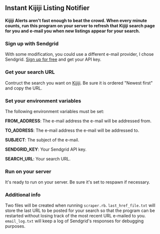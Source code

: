 ## Instant Kijiji Listing Notifier
#### Kijiji Alerts aren't fast enough to beat the crowd. When every minute counts, run this program on your server to refresh that Kijiji search page for you and e-mail you when new listings appear for your search.

### Sign up with Sendgrid
With some modification, you could use a different e-mail provider, I chose Sendgrid. [Sign up for free](http://sendgrid.com/) and get your API key.

### Get your search URL
Contruct the search you want on [Kijiji](http://www.kijiji.ca/). Be sure it is ordered "Newest first" and copy the URL.

### Set your environment variables
The following environment variables must be set:

**FROM_ADDRESS**: The e-mail address the e-mail will be addressed from.

**TO_ADDRESS**: The e-mail address the e-mail will be addressed to.

**SUBJECT**: The subject of the e-mail.

**SENDGRID_KEY**: Your Sendgrid API key.

**SEARCH_URL**: Your search URL.

### Run on your server
It's ready to run on your server. Be sure it's set to respawn if necessary.

### Additional info
Two files will be created when running `scraper.rb`. `last_href_file.txt` will store the last URL to be posted for your search so that the program can be restarted without losing track of the most recent URL e-mailed to you. `email_log.txt` will keep a log of Sendgrid's responses for debugging purposes.
